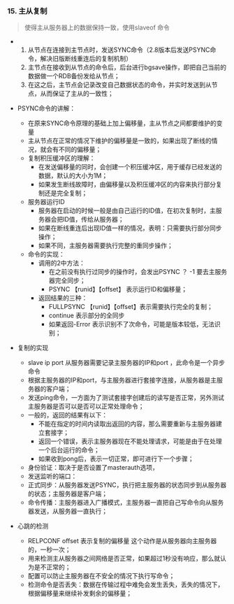 ###  15.  主从复制

> 使得主从服务器上的数据保持一致，使用slaveof 命令

* 1. 从节点在连接到主节点时，发送SYNC命令（2.8版本后发送PSYNC命令，解决旧版断线重连后的复制机制）
  2. 主节点在接收到从节点的命令后，后台进行bgsave操作，即把自己当前的数据做一个RDB备份发给从节点；
  3. 在这之后，主节点会记录改变自己数据状态的命令，并实时发送到从节点，从而保证了主从的一致性；
* PSYNC命令的讲解：
  * 在原来SYNC命令原理的基础上加上偏移量，主从节点之间都要维护的变量
  * 主从节点在正常的情况下维护的偏移量是一致的，如果出现了断线的情况，就会有不同的偏移量；
  * 复制积压缓冲区的理解：
    * 在发送偏移量的同时，会创建一个积压缓冲区，用于缓存已经发送的数据，默认的大小为1M；
    * 如果发生断线故障时，由偏移量以及积压缓冲区的内容来执行部分复制还是完全复制；
  * 服务器运行ID
    * 服务器在启动的时候一般是由自己运行的ID值，在初次复制时，主服务器会把ID值，传给从服务器；
    * 如果在断线重连后出现ID值一样的情况，表明：只需要执行部分同步操作；
    * 如果不同，主服务器需要执行完整的重同步操作；
  * 命令的实现：
    * 调用的2中方法：
      * 在之前没有执行过同步的操作时，会发出PSYNC ？ -1 要去主服务器完全同步；
      * PSYNC 【runid】【offset】 表示运行ID和偏移量；
    * 返回结果的三种：
      * FULLPSYNC 【runid】【offset】表示需要执行完全的复制；
      * continue  表示部分的全同步
      * 如果返回-Error  表示识别不了次命令，可能是版本较低，无法识别；

* 复制的实现
  * slave ip   port    从服务器需要记录主服务器的IP和port  ，此命令是一个异步命令
  * 根据主服务器的IP和port，与主服务器进行套接字连接，从服务器是主服务器的客户端；
  * 发送ping命令，一方面为了测试套接字创建后的读写是否正常，另外测试主服务器是否可以是否可以正常处理命令；
  * 一般的，返回的结果有以下：
    *  不能在指定的时间内读取出返回的内容，那么需要重新与主服务器建立套接字；
    * 返回一个错误，表示主服务器现在不能处理请求，可能是由于在处理一个后台运行的命令；
    * 如果收到pong后，表示一切正常，即可进行下一个步骤；
  * 身份验证：取决于是否设置了masterauth选项，
  * 发送监听的端口：
  * 正式同步：从服务器发送PSYNC，执行把主服务器的状态同步到从服务器的状态；主服务器是客户端；
  * 命令传播：主服务器进入广播模式，主服务器一直把自己写命令向从服务器发送，从服务器一直执行；
* 心跳的检测
  * RELPCONF  offset  表示复制的偏移量    这个动作是从服务器向主服务器的，一秒一次；
  * 用来检测主从服务器之间网络是否正常，如果超过1秒没有响应，那么就认为是不正常的；
  * 配置可以防止主服务器在不安全的情况下执行写命令；
  * 检测命令是否丢失：数据在传输过程中难免会发生丢失，丢失的情况下，根据偏移量来继续补发剩余的偏移量；